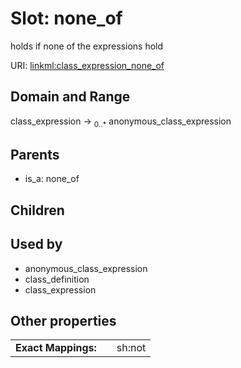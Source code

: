 
# Slot: none_of


holds if none of the expressions hold

URI: [linkml:class_expression_none_of](https://w3id.org/linkml/class_expression_none_of)


## Domain and Range

class_expression &#8594;  <sub>0..\*</sub> anonymous_class_expression

## Parents

 *  is_a: none_of

## Children


## Used by

 * anonymous_class_expression
 * class_definition
 * class_expression

## Other properties

|  |  |  |
| --- | --- | --- |
| **Exact Mappings:** | | sh:not |

